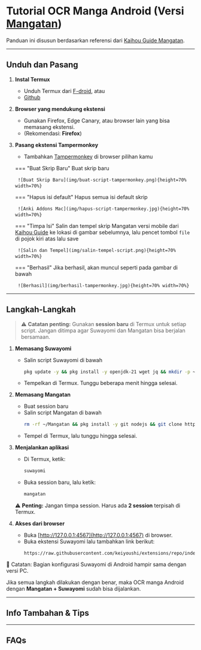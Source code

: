 # Tutorial OCR Manga Android (Versi [Mangatan](https://github.com/kaihouguide/Mangatan?tab=readme-ov-file#-for-android))

Panduan ini disusun berdasarkan referensi dari [Kaihou Guide Mangatan](https://github.com/kaihouguide/Mangatan?tab=readme-ov-file#-for-android).

---

## Unduh dan Pasang

1. **Instal Termux**
    - Unduh Termux dari [F-droid](https://f-droid.org/en/packages/com.termux/), atau  
    - [Github](https://github.com/termux/termux-app/releases)

2. **Browser yang mendukung ekstensi**
    - Gunakan Firefox, Edge Canary, atau browser lain yang bisa memasang ekstensi.  
    - (Rekomendasi: **Firefox**)

3. **Pasang ekstensi Tampermonkey**
    - Tambahkan [Tampermonkey](https://chromewebstore.google.com/detail/tampermonkey/dhdgffkkebhmkfjojejmpbldmpobfkfo?hl=en-US&utm_source=ext_sidebar) di browser pilihan kamu

    === "Buat Skrip Baru"
         Buat skrip baru

        ![Buat Skrip Baru](img/buat-script-tampermonkey.png){height=70% width=70%}
    === "Hapus isi default"
         Hapus semua isi default skrip

        ![Anki Addons Mac](img/hapus-script-tampermonkey.jpg){height=70% width=70%}
    === "Timpa Isi"
         Salin dan tempel skrip Mangatan versi mobile dari [Kaihou Guide](https://github.com/kaihouguide/Mangatan) ke lokasi di gambar sebelumnya, lalu pencet tombol `file` di pojok kiri atas lalu save 

        ![Salin dan Tempel](img/salin-tempel-script.png){height=70% width=70%}
    === "Berhasil"
         Jika berhasil, akan muncul seperti pada gambar di bawah

        ![Berhasil](img/berhasil-tampermonkey.jpg){height=70% width=70%}

---

## Langkah-Langkah

> ⚠️ **Catatan penting:** Gunakan **session baru** di Termux untuk setiap script. Jangan ditimpa agar Suwayomi dan Mangatan bisa berjalan bersamaan.

1. **Memasang Suwayomi**
    - Salin script Suwayomi di bawah  
      ```bash
      pkg update -y && pkg install -y openjdk-21 wget jq && mkdir -p ~/suwayomi/bin && LATEST_JAR_URL=$(curl -s https://api.github.com/repos/Suwayomi/Suwayomi-Server/releases/latest | jq -r '.assets[] | select(.name | endswith(".jar")) | .browser_download_url') && wget -O ~/suwayomi/SuwayomiServer.jar "$LATEST_JAR_URL" && echo -e '#!/data/data/com.termux/files/usr/bin/bash\njava -jar ~/suwayomi/SuwayomiServer.jar' > ~/suwayomi/bin/suwayomi && chmod +x ~/suwayomi/bin/suwayomi && echo 'export PATH="$HOME/suwayomi/bin:$PATH"' >> ~/.bashrc && source ~/.bashrc
      ``` 
    - Tempelkan di Termux. Tunggu beberapa menit hingga selesai.

2. **Memasang Mangatan**
    - Buat session baru
    - Salin script Mangatan di bawah
      ```bash
      rm -rf ~/Mangatan && pkg install -y git nodejs && git clone https://github.com/kaihouguide/Mangatan && cd Mangatan/ocr-server-legacy && npm install express chrome-lens-ocr multer node-fetch --force && mkdir -p ~/bin && echo -e '#!/data/data/com.termux/files/usr/bin/sh\ncd ~/Mangatan/ocr-server-legacy && node server.js' > ~/bin/mangatan && chmod +x ~/bin/mangatan && echo 'export PATH=$HOME/bin:$PATH' >> ~/.bashrc && source ~/.bashrc
      ```  
    - Tempel di Termux, lalu tunggu hingga selesai.

3. **Menjalankan aplikasi**
    - Di Termux, ketik:
      ```bash
      suwayomi
      ```
    - Buka session baru, lalu ketik:
      ```bash
      mangatan
      ```
    ⚠️ **Penting:** Jangan timpa session. Harus ada **2 session**
    terpisah di Termux.

4. **Akses dari browser**
    - Buka [http://127.0.0.1:4567](http://127.0.0.1:4567) di browser.  
    - Buka ekstensi Suwayomi lalu tambahkan link berikut:  
      ```
      https://raw.githubusercontent.com/keiyoushi/extensions/repo/index.min.json
      ```
📌 Catatan: Bagian konfigurasi Suwayomi di Android hampir sama dengan
versi PC.


Jika semua langkah dilakukan dengan benar, maka OCR manga Android dengan **Mangatan + Suwayomi** sudah bisa dijalankan.

---

## Info Tambahan & Tips

---

## FAQs

